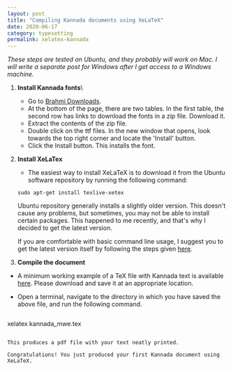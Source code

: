 ```yaml
---
layout: post
title: "Compiling Kannada documents using XeLaTeX"
date: 2020-06-17
category: typesetting
permalink: xelatex-kannada
---
```

*These steps are tested on Ubuntu, and they probably will work on Mac.
I will write a separate post for Windows after I get access to a 
Windows machine.*

1. **Install Kannada fonts**\\

   * Go to [Brahmi Downloads](http://brahmi.sourceforge.net/downloads2.html).
   * At the bottom of the page, there are two tables. In the first table, the
     second row has links to download the fonts in a zip file. Download it.
   * Extract the contents of the zip file.
   * Double click on the ttf files. In the new window that opens, look towards the
     top right corner and locate the 'Install' button.
   * Click the Install button. This installs the font.

2. **Install XeLaTex**
   * The easiest way to install XeLaTeX is to download it from the Ubuntu
     software repository by running the following command:

   ```shell
   sudo apt-get install texlive-xetex
   ```
   
   Ubuntu repository generally installs a slightly older version. This
   doesn't cause any problems, but sometimes, you may not be able to install certain
   packages. This happened to me recently, and that's why I decided to get the
   latest version.

   If you are comfortable with basic command line usage, I suggest you to get
   the latest version itself by following the steps given
   [here](https://puttym.github.io/update-texlive).   

  3. **Compile the document**
  * A minimum working example of a TeX file with Kannada text is available
  [here](https://github.com/puttym/berkeley-physics/blob/master/kannada_mwe.tex).
  Please download and save it at an appropriate location.
 * Open a terminal, navigate to the directory in which you have saved the
   above file, and run the following command.

   ```tex
  xelatex kannada_mwe.tex
   ```

  This produces a pdf file with your text neatly printed.

  Congratulations! You just produced your first Kannada document using XeLaTeX.
